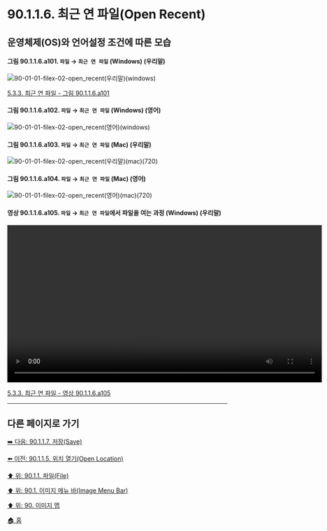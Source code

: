 # 90.1.1.6. 최근 연 파일(Open Recent)
## 운영체제(OS)와 언어설정 조건에 따른 모습

#### 그림 90.1.1.6.a101. `파일` → `최근 연 파일` (Windows) (우리말)
![90-01-01-filex-02-open_recent(우리말)(windows)](https://github.com/wonder13662/gimp/assets/15767104/8b3469cd-433a-4fe9-924a-11ca476febb8)

[5.3.3. 최근 연 파일 - 그림 90.1.1.6.a101]()

#### 그림 90.1.1.6.a102. `파일` → `최근 연 파일` (Windows) (영어)
![90-01-01-filex-02-open_recent(영어)(windows)](https://github.com/wonder13662/gimp/assets/15767104/02097da3-a7a4-4041-aef2-7f6fe3af9201)

#### 그림 90.1.1.6.a103. `파일` → `최근 연 파일` (Mac) (우리말)
![90-01-01-filex-02-open_recent(우리말)(mac)(720)](https://github.com/wonder13662/gimp/assets/15767104/2923cc3b-0348-4ddc-9346-ab22cbb957c3)

#### 그림 90.1.1.6.a104. `파일` → `최근 연 파일` (Mac) (영어)
![90-01-01-filex-02-open_recent(영어)(mac)(720)](https://github.com/wonder13662/gimp/assets/15767104/ef9580a2-adc8-40d5-b9e2-11e1db045405)

#### 영상 90.1.1.6.a105. `파일` → `최근 연 파일`에서 파일을 여는 과정 (Windows) (우리말)
<video controls="controls" width="720" src="https://github.com/wonder13662/gimp/assets/15767104/5510afcd-1d8d-46df-b2d9-3f9369597e15"></video>

[5.3.3. 최근 연 파일 - 영상 90.1.1.6.a105]()

***

## 다른 페이지로 가기

[➡️ 다음: 90.1.1.7. 저장(Save)](./90-01-01-filex-07-save.md)

[⬅️ 이전: 90.1.1.5. 위치 열기(Open Location)](./90-01-01-filex-05-open_location.md)

[⬆️ 위: 90.1.1. 파일(File)](./90-01-01-file.md)

[⬆️ 위: 90.1. 이미지 메뉴 바(Image Menu Bar)](./90-01-00-image-menu-bar.md)

[⬆️ 위: 90. 이미지 맵](./90-00-image-map.md)

[🏠 홈](./00-home.md)